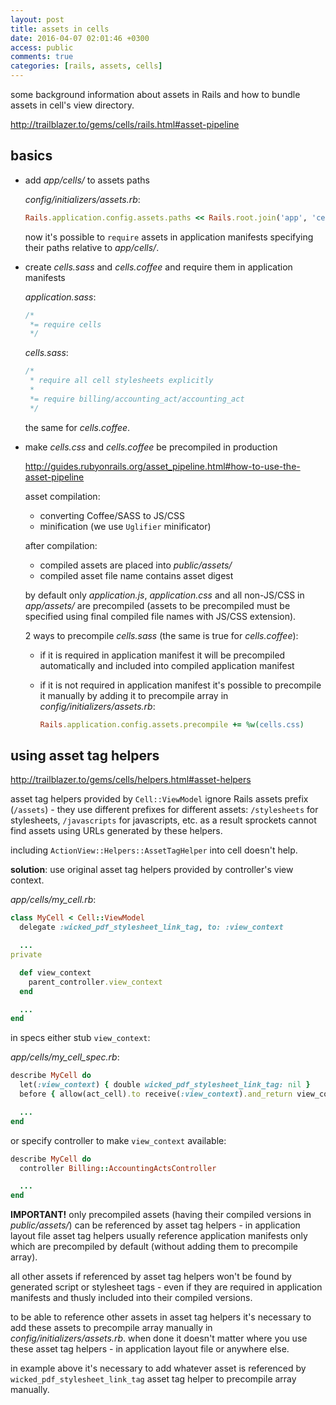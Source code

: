 ```yaml
---
layout: post
title: assets in cells
date: 2016-04-07 02:01:46 +0300
access: public
comments: true
categories: [rails, assets, cells]
---
```


some background information about assets in Rails and
how to bundle assets in cell's view directory.

<!-- more -->

<http://trailblazer.to/gems/cells/rails.html#asset-pipeline>

## basics

- add _app/cells/_ to assets paths

  _config/initializers/assets.rb_:

  ```ruby
  Rails.application.config.assets.paths << Rails.root.join('app', 'cells')
  ```

  now it's possible to `require` assets in application manifests
  specifying their paths relative to _app/cells/_.

- create _cells.sass_ and _cells.coffee_ and require them in application manifests

  _application.sass_:

  ```sass
  /*
   *= require cells
   */
  ```

  _cells.sass_:

  ```sass
  /*
   * require all cell stylesheets explicitly
   *
   *= require billing/accounting_act/accounting_act
   */
  ```

  the same for _cells.coffee_.

- make _cells.css_ and _cells.coffee_ be precompiled in production

  <http://guides.rubyonrails.org/asset_pipeline.html#how-to-use-the-asset-pipeline>

  asset compilation:

  - converting Coffee/SASS to JS/CSS
  - minification (we use `Uglifier` minificator)

  after compilation:

  - compiled assets are placed into _public/assets/_
  - compiled asset file name contains asset digest

  by default only _application.js_, _application.css_ and all non-JS/CSS
  in _app/assets/_ are precompiled (assets to be precompiled must be
  specified using final compiled file names with JS/CSS extension).

  2 ways to precompile _cells.sass_ (the same is true for _cells.coffee_):

  - if it is required in application manifest it will be precompiled
    automatically and included into compiled application manifest
  - if it is not required in application manifest it's possible to
    precompile it manually by adding it to precompile array in
    _config/initializers/assets.rb_:

    ```ruby
    Rails.application.config.assets.precompile += %w(cells.css)
    ```

## using asset tag helpers

<http://trailblazer.to/gems/cells/helpers.html#asset-helpers>

asset tag helpers provided by `Cell::ViewModel` ignore Rails assets prefix
(`/assets`) - they use different prefixes for different assets:
`/stylesheets` for stylesheets, `/javascripts` for javascripts, etc.
as a result sprockets cannot find assets using URLs generated by these helpers.

including `ActionView::Helpers::AssetTagHelper` into cell doesn't help.

**solution**: use original asset tag helpers provided by controller's view context.

_app/cells/my_cell.rb_:

```ruby
class MyCell < Cell::ViewModel
  delegate :wicked_pdf_stylesheet_link_tag, to: :view_context

  ...
private

  def view_context
    parent_controller.view_context
  end

  ...
end
```

in specs either stub `view_context`:

_app/cells/my_cell_spec.rb_:

```ruby
describe MyCell do
  let(:view_context) { double wicked_pdf_stylesheet_link_tag: nil }
  before { allow(act_cell).to receive(:view_context).and_return view_context }

  ...
end
```

or specify controller to make `view_context` available:

```ruby
describe MyCell do
  controller Billing::AccountingActsController

  ...
end
```

**IMPORTANT!** only precompiled assets (having their compiled versions in
_public/assets/_) can be referenced by asset tag helpers - in application
layout file asset tag helpers usually reference application manifests only
which are precompiled by default (without adding them to precompile array).

all other assets if referenced by asset tag helpers won't be found by
generated script or stylesheet tags - even if they are required in
application manifests and thusly included into their compiled versions.

to be able to reference other assets in asset tag helpers it's necessary to add
these assets to precompile array manually in _config/initializers/assets.rb_.
when done it doesn't matter where you use these asset tag helpers -
in application layout file or anywhere else.

in example above it's necessary to add whatever asset is referenced by
`wicked_pdf_stylesheet_link_tag` asset tag helper to precompile array manually.
